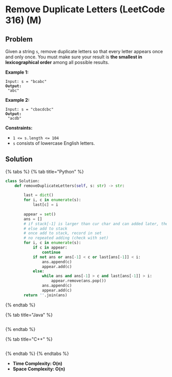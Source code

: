 # Remove Duplicate Letters (LeetCode 316) (M)

## Problem

Given a string `s`, remove duplicate letters so that every letter appears once and only once. You must make sure your result is **the smallest in lexicographical order** among all possible results.

&#x20;

**Example 1:**

<pre><code>Input: s = "bcabc"
<strong>Output:
</strong> "abc"</code></pre>

**Example 2:**

<pre><code>Input: s = "cbacdcbc"
<strong>Output:
</strong> "acdb"</code></pre>

&#x20;

**Constraints:**

* `1 <= s.length <= 104`
* `s` consists of lowercase English letters.

## Solution&#x20;

{% tabs %}
{% tab title="Python" %}
```python
class Solution:
    def removeDuplicateLetters(self, s: str) -> str:
        
        last = dict()
        for i, c in enumerate(s):
            last[c] = i
            
        appear = set()
        ans = []
        # if stack[-1] is larger than cur char and can added later, then pop it out (remove set as well)
        # else add to stack
        # once add to stack, record in set
        # no repeated adding (check with set)
        for i, c in enumerate(s):
            if c in appear:
                continue
            if not ans or ans[-1] < c or last[ans[-1]] < i:
                ans.append(c)
                appear.add(c)
            else:
                while ans and ans[-1] > c and last[ans[-1]] > i:
                    appear.remove(ans.pop())
                ans.append(c)
                appear.add(c)
        return ''.join(ans)
```
{% endtab %}

{% tab title="Java" %}
```java
```
{% endtab %}

{% tab title="C++" %}
```cpp
```
{% endtab %}
{% endtabs %}

* **Time Complexity: O(n)**
* **Space Complexity: O(n)**
